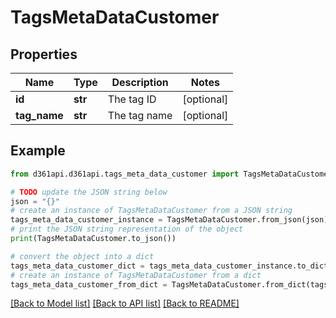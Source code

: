 # TagsMetaDataCustomer


## Properties

Name | Type | Description | Notes
------------ | ------------- | ------------- | -------------
**id** | **str** | The tag ID | [optional] 
**tag_name** | **str** | The tag name | [optional] 

## Example

```python
from d361api.d361api.tags_meta_data_customer import TagsMetaDataCustomer

# TODO update the JSON string below
json = "{}"
# create an instance of TagsMetaDataCustomer from a JSON string
tags_meta_data_customer_instance = TagsMetaDataCustomer.from_json(json)
# print the JSON string representation of the object
print(TagsMetaDataCustomer.to_json())

# convert the object into a dict
tags_meta_data_customer_dict = tags_meta_data_customer_instance.to_dict()
# create an instance of TagsMetaDataCustomer from a dict
tags_meta_data_customer_from_dict = TagsMetaDataCustomer.from_dict(tags_meta_data_customer_dict)
```
[[Back to Model list]](../README.md#documentation-for-models) [[Back to API list]](../README.md#documentation-for-api-endpoints) [[Back to README]](../README.md)


